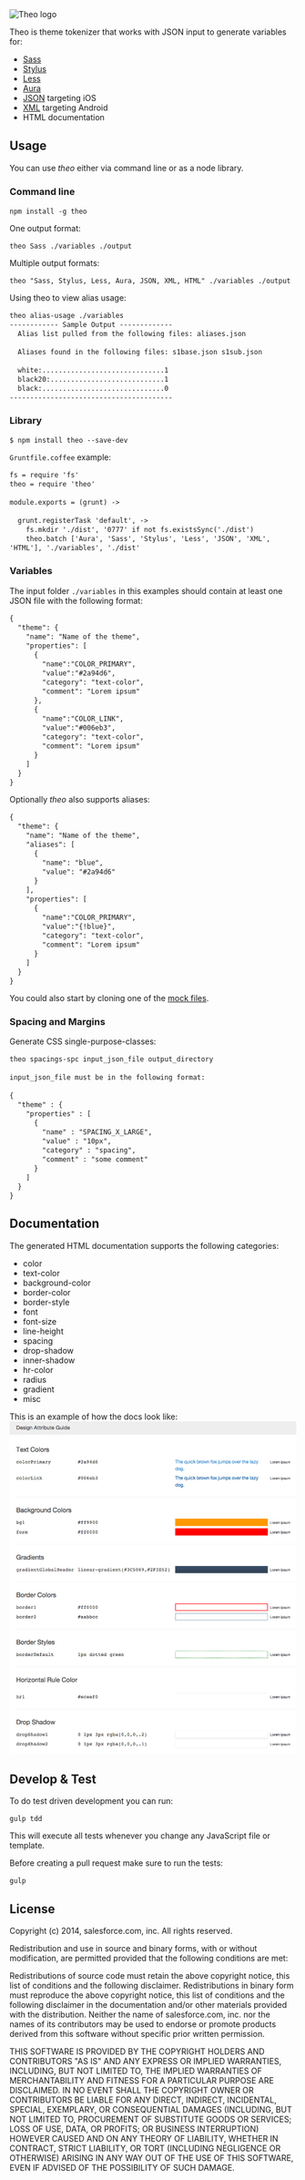 <img src="https://raw.githubusercontent.com/salesforce-ux/theo/master/assets/theo.png" alt="Theo logo" width="100" />

Theo is theme tokenizer that works with JSON input to generate variables for:

- [Sass](http://sass-lang.com)
- [Stylus](http://learnboost.github.io/stylus)
- [Less](http://lesscss.org)
- [Aura](http://documentation.auraframework.org/auradocs)
- [JSON](http://json.org/) targeting iOS
- [XML](http://en.wikipedia.org/wiki/XML) targeting Android
- HTML documentation

## Usage

You can use _theo_ either via command line or as a node library.

### Command line

    npm install -g theo

One output format:

    theo Sass ./variables ./output

Multiple output formats:

    theo "Sass, Stylus, Less, Aura, JSON, XML, HTML" ./variables ./output

Using theo to view alias usage:
    
    theo alias-usage ./variables
    ------------ Sample Output -------------
      Alias list pulled from the following files: aliases.json 

      Aliases found in the following files: s1base.json s1sub.json 

      white:..............................1
      black20:............................1
      black:..............................0
    ----------------------------------------
### Library

    $ npm install theo --save-dev

`Gruntfile.coffee` example:

    fs = require 'fs'
    theo = require 'theo'

    module.exports = (grunt) ->

      grunt.registerTask 'default', ->
        fs.mkdir './dist', '0777' if not fs.existsSync('./dist')
        theo.batch ['Aura', 'Sass', 'Stylus', 'Less', 'JSON', 'XML', 'HTML'], './variables', './dist'


### Variables

The input folder `./variables` in this examples should contain at least one JSON file with the following format:

    {
      "theme": {
        "name": "Name of the theme",
        "properties": [
          {
            "name":"COLOR_PRIMARY",
            "value":"#2a94d6",
            "category": "text-color",
            "comment": "Lorem ipsum"
          },
          {
            "name":"COLOR_LINK",
            "value":"#006eb3",
            "category": "text-color",
            "comment": "Lorem ipsum"
          }
        ]
      }
    }

Optionally _theo_ also supports aliases:

    {
      "theme": {
        "name": "Name of the theme",
        "aliases": [
          {
            "name": "blue",
            "value": "#2a94d6"
          }
        ],
        "properties": [
          {
            "name":"COLOR_PRIMARY",
            "value":"{!blue}",
            "category": "text-color",
            "comment": "Lorem ipsum"
          }
        ]
      }
    }

You could also start by cloning one of the [mock files](test/mock/s1base.json).

### Spacing and Margins

  Generate CSS single-purpose-classes:

    theo spacings-spc input_json_file output_directory

    input_json_file must be in the following format:

    {
      "theme" : {
        "properties" : [
          {
            "name" : "SPACING_X_LARGE",
            "value" : "10px",
            "category" : "spacing",
            "comment" : "some comment"
          }
        ]
      }
    }

## Documentation

The generated HTML documentation supports the following categories:

- color
- text-color
- background-color
- border-color
- border-style
- font
- font-size
- line-height
- spacing
- drop-shadow
- inner-shadow
- hr-color
- radius
- gradient
- misc

This is an example of how the docs look like:
![Alt text](/assets/doc_example.png?raw=true "HTML Docs Example")

## Develop & Test

To do test driven development you can run:

    gulp tdd

This will execute all tests whenever you change any JavaScript file or template.

Before creating a pull request make sure to run the tests:

    gulp

## License

Copyright (c) 2014, salesforce.com, inc. All rights reserved.

Redistribution and use in source and binary forms, with or without modification, are permitted provided that the following conditions are met:

Redistributions of source code must retain the above copyright notice, this list of conditions and the following disclaimer.
Redistributions in binary form must reproduce the above copyright notice, this list of conditions and the following disclaimer in the documentation and/or other materials provided with the distribution.
Neither the name of salesforce.com, inc. nor the names of its contributors may be used to endorse or promote products derived from this software without specific prior written permission.

THIS SOFTWARE IS PROVIDED BY THE COPYRIGHT HOLDERS AND CONTRIBUTORS "AS IS" AND ANY EXPRESS OR IMPLIED WARRANTIES, INCLUDING, BUT NOT LIMITED TO, THE IMPLIED WARRANTIES OF MERCHANTABILITY AND FITNESS FOR A PARTICULAR PURPOSE ARE DISCLAIMED. IN NO EVENT SHALL THE COPYRIGHT OWNER OR CONTRIBUTORS BE LIABLE FOR ANY DIRECT, INDIRECT, INCIDENTAL, SPECIAL, EXEMPLARY, OR CONSEQUENTIAL DAMAGES (INCLUDING, BUT NOT LIMITED TO, PROCUREMENT OF SUBSTITUTE GOODS OR SERVICES; LOSS OF USE, DATA, OR PROFITS; OR BUSINESS INTERRUPTION) HOWEVER CAUSED AND ON ANY THEORY OF LIABILITY, WHETHER IN CONTRACT, STRICT LIABILITY, OR TORT (INCLUDING NEGLIGENCE OR OTHERWISE) ARISING IN ANY WAY OUT OF THE USE OF THIS SOFTWARE, EVEN IF ADVISED OF THE POSSIBILITY OF SUCH DAMAGE.
